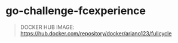 # go-challenge-fcexperience


> DOCKER HUB IMAGE: https://hub.docker.com/repository/docker/ariano123/fullcycle 
